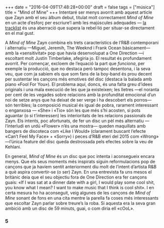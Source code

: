 +++
date = "2016-04-09T17:48:28+00:00"
draft = false
tags = ["música"]
title = "Mind of Mine"
+++
Intentaré ser menys avorrit amb aquest article que Zayn amb el seu àlbum debut, titulat molt correctament *Mind of Mine* en un acte d’esforç per escriure’l amb les majúscules adequades — [la tracklist](https://i.embed.ly/1/image?url=https%3A%2F%2Fscontent.cdninstagram.com%2Ft51.2885-15%2Fs640x640%2Fsh0.08%2Fe35%2F12144100_572571126242330_81981737_n.jpg%3Fig_cache_key%3DMTIwMDgwNzUxMDUxOTc1MjM2OQ%253D%253D.2&key=ee8455290d984b30859308ec0b4d701f) és una aberració que supera la rebel·lió per situar-se directament en el mal gust. 

<!-- more -->

A *Mind of Mine* Zayn combina els trets característics de l’R&B contemporani i alternatiu —Miguel, Jeremih, The Weeknd i Frank Ocean bàsicament— amb la «sensitivitat» pop que havia desenvolupat a One Direction —i escoltant molt Justin Timberlake, afegiria jo. El resultat és profundament avorrit. Per començar, excloem de l’equació la part que *funciona*, per exemple la producció, que no destaca però tampoc desentona, i la seva veu, que com ja sabíem els que som fans de la boy-band és prou decent per sustentar les cançons més emotives del disc (destaca la balada amb piano «Fool For You»). El problema aquí, doncs, és una falta greu d’idees originals i una mala execució de les que ja existeixen; les lletres —el noranta per cent de les vegades sobre relacions amb la profunditat emocional d’un noi de setze anys que ha deixat de ser verge i ha descobert els porros— són terribles; la composició musical és igual de pobra, rarament interessant o enganxosa — «She» i «Tio» són les que més s’hi acosten, si pots aguantar (o si t’interessen) les interioritats de les relacions passionals de Zayn. Els intents, poc afortunats, de fer un disc un pèl més alternatiu —l’interludi en urdú «Flower» n’és una mostra— queden maquillats amb bangers de discoteca com «Like I Would» (clarament buscant l’efecte «Can’t Feel My Face» + «Sorry») i peces d’R&B eteri del 2015 com «Wrong» —l’única feature del disc queda destrossada pels efectes sobre la veu de Kehlani. 

En general, *Mind of Mine* és un disc que poc intenta i aconsegueix encara menys. Que els seus moments més inspirats siguin reformulacions pop de cançons que ja havíem sentit anteriorment diu molt de l’intent d’artista R&B a què aspira convertir-se (o ser) Zayn. En una entrevista fa uns mesos el britànic deia que el seu objectiu fora de One Direction era fer cançons guais: «If I was sat at a dinner date with a girl, I would play some cool shit, you know what I mean? I want to make music that I think is cool shit». I en certa mesura ho ha aconseguit, veig algunes de les cançons de *Mind of Mine* sonant de fons en una cita mentre la parella fa coses més interessants que escoltar Zayn parlar sobre treure’s la roba. Si aquesta era la seva gran ambició amb un disc de 59 minuts, guai, o com diria ell «cOoL».

### 5